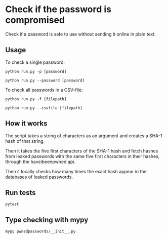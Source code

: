 # Check if the password is compromised

Check if a password is safe to use without sending it online in plain text.

## Usage

To check a single password:

```
python run.py -p [password]

python run.py --password [password]
```

To check all passwords in a CSV-file:

```
python run.py -f [filepath]

python run.py --csvfile [filepath]
```

## How it works

The script takes a string of characters as an argument and creates a SHA-1 hash of that string.

Then it takes the five first characters of the SHA-1 hash and fetch hashes from leaked passwords with the same five first characters in their hashes, through the haveibeenpwned api.

Then it locally checks how many times the exact hash appear in the databases of leaked passwords.

## Run tests

```
pytest
```

## Type checking with mypy

```
mypy pwnedpasswords/__init__.py
```
